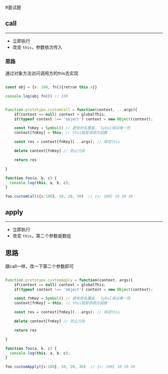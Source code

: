 #面试题 


## call
---
- 立即执行
- 改变 `this`，参数依次传入


### 思路
通过对象方法访问调用方的this去实现
```js

const obj = {x: 100, fn(){retrun this.x}}

console.log(obj.fn()) // 100
```


```js

Function.prototype.customCall = function(context, ...args){
	if(context == null) context = globalThis;
	if(typeof context !== 'object') context = new Object(context);

	const fnKey = Symbol() // 避免命名覆盖， Sybol保证唯一性
	context[fnKey] = this; // this就是调用方函数

	const res = context[fnKey](...args); // 绑定this

	delete context[fnKey] // 防止污染

	return res

}

function foo(a, b, c) {
  console.log(this, a, b, c);
}

foo.customCall({x:100}, 10, 20, 30)  // {x: 100} 10 20 30
```

## apply
---
- 立即执行
- 改变 `this`，第二个参数是数组


## 思路
跟call一样，改一下第二个参数即可



```js

Function.prototype.customApply = function(context, args){
	if(context == null) context = globalThis;
	if(typeof context !== 'object') context = new Object(context);

	const fnKey = Symbol() // 避免命名覆盖， Sybol保证唯一性
	context[fnKey] = this; // this就是调用方函数

	const res = context[fnKey](...args); // 绑定this

	delete context[fnKey] // 防止污染

	return res

}

function foo(a, b, c) {
  console.log(this, a, b, c);
}

foo.customApply({x:100}, 10, 20, 30)  // {x: 100} 10 20 30
```